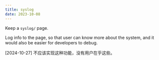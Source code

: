 ```yaml
---
title: syslog
date: 2023-10-08
---
```


Keep a `syslog/` page.

Log info to the page,
so that user can know more about the system,
and it would also be easier for developers to debug.

[2024-10-27] 不应该实现这种功能，没有用户在乎这些。
